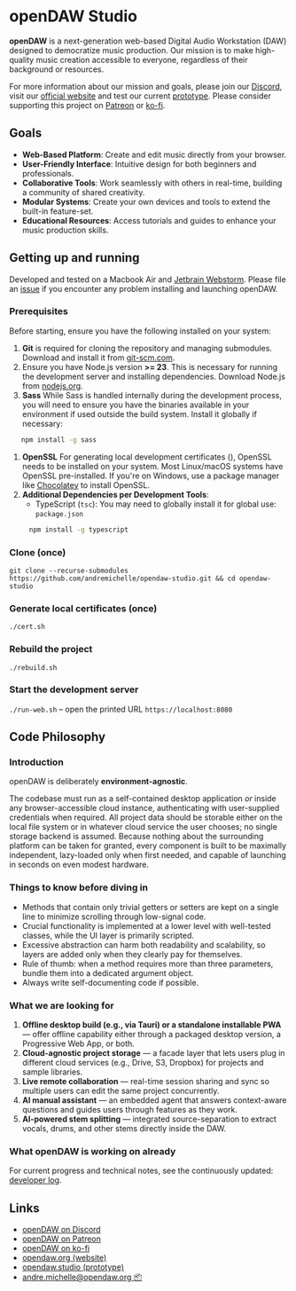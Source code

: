 # openDAW Studio

**openDAW** is a next-generation web-based Digital Audio Workstation (DAW) designed to democratize music production. Our
mission is to make high-quality music creation accessible to everyone, regardless of their background or resources.

For more information about our mission and goals, please join our [Discord](https://discord.gg/B3C664wn), visit
our [official website](https://opendaw.org) and test our current [prototype](https://opendaw.studio/). Please consider
supporting this project on [Patreon](https://www.patreon.com/join/openDAW) or [ko-fi](https://ko-fi.com/opendaw).

## Goals

- **Web-Based Platform**: Create and edit music directly from your browser.
- **User-Friendly Interface**: Intuitive design for both beginners and professionals.
- **Collaborative Tools**: Work seamlessly with others in real-time, building a community of shared creativity.
- **Modular Systems**: Create your own devices and tools to extend the built-in feature-set.
- **Educational Resources**: Access tutorials and guides to enhance your music production skills.

## Getting up and running

Developed and tested on a Macbook Air and [Jetbrain Webstorm](https://www.jetbrains.com/webstorm/). Please file
an [issue](https://github.com/andremichelle/opendaw-studio/issues) if you encounter any problem installing and launching
openDAW.

### Prerequisites

Before starting, ensure you have the following installed on your system:

1. **Git** is required for cloning the repository and managing submodules. Download and install it
   from [git-scm.com](https://git-scm.com/).
2. Ensure you have Node.js version **>= 23**. This is necessary for running the development server and installing
   dependencies. Download Node.js from [nodejs.org](https://nodejs.org/).
3. **Sass** While Sass is handled internally during the development process, you will need to ensure you have the
   binaries available in your environment if used outside the build system. Install it globally if necessary:

``` bash
   npm install -g sass
   ```

1. **OpenSSL** For generating local development certificates (), OpenSSL needs to be installed on your system. Most
   Linux/macOS systems have OpenSSL pre-installed. If you're on Windows, use a package manager
   like [Chocolatey](https://chocolatey.org/) to install OpenSSL.
2. **Additional Dependencies per Development Tools**:
    - TypeScript (`tsc`): You may need to globally install it for global use: `package.json`

``` bash
     npm install -g typescript
```

### Clone (once)

`git clone --recurse-submodules https://github.com/andremichelle/opendaw-studio.git && cd opendaw-studio`

### Generate local certificates (once)

`./cert.sh`

### Rebuild the project

`./rebuild.sh`

### Start the development server

`./run-web.sh` – open the printed URL `https://localhost:8080`

## Code Philosophy

### Introduction

openDAW is deliberately **environment-agnostic**.

The codebase must run as a self-contained desktop application *or* inside any browser-accessible cloud instance,
authenticating with user-supplied credentials when required. All project data should be storable either on the local
file system or in whatever cloud service the user chooses; no single storage backend is assumed. Because nothing about
the surrounding platform can be taken for granted, every component is built to be maximally independent, lazy-loaded
only when first needed, and capable of launching in seconds on even modest hardware.

### Things to know before diving in

* Methods that contain only trivial getters or setters are kept on a single line to minimize scrolling through
  low-signal code.
* Crucial functionality is implemented at a lower level with well-tested classes, while the UI layer is primarily
  scripted.
* Excessive abstraction can harm both readability and scalability, so layers are added only when they clearly pay for
  themselves.
* Rule of thumb: when a method requires more than three parameters, bundle them into a dedicated argument object.
* Always write self-documenting code if possible.

### What we are looking for

1. **Offline desktop build (e.g., via Tauri) or a standalone installable PWA** — offer offline capability either through
   a packaged desktop version, a Progressive Web App, or both.
2. **Cloud-agnostic project storage** — a facade layer that lets users plug in different cloud services (e.g., Drive,
   S3, Dropbox) for projects and sample libraries.
3. **Live remote collaboration** — real-time session sharing and sync so multiple users can edit the same project
   concurrently.
4. **AI manual assistant** — an embedded agent that answers context-aware questions and guides users through features as
   they work.
5. **AI-powered stem splitting** — integrated source-separation to extract vocals, drums, and other stems directly
   inside the DAW.

### What openDAW is working on already

For current progress and technical notes, see the continuously
updated: [developer log](studio/public/manuals/dev-log.md).

## Links

* [openDAW on Discord](https://discord.gg/B3C664wn)
* [openDAW on Patreon](https://www.patreon.com/join/openDAW)
* [openDAW on ko-fi](https://ko-fi.com/opendaw)
* [opendaw.org (website)](https://opendaw.org)
* [opendaw.studio (prototype)](https://opendaw.studio)
* [andre.michelle@opendaw.org 📦](mailto:andre.michelle@opendaw.org)